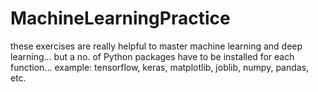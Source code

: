 # MachineLearningPractice
these exercises are really helpful to master machine learning and deep learning...
but a no. of Python packages have to be installed for each function... example: tensorflow, keras, matplotlib, joblib, numpy, pandas, etc.
